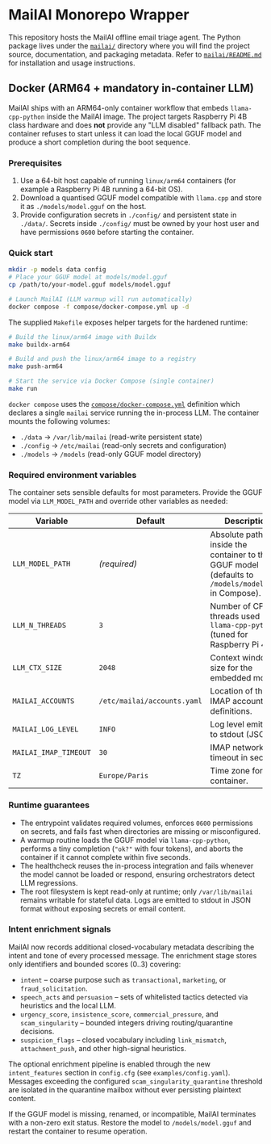 # MailAI Monorepo Wrapper

This repository hosts the MailAI offline email triage agent. The Python package
lives under the [`mailai/`](mailai/) directory where you will find the project
source, documentation, and packaging metadata. Refer to
[`mailai/README.md`](mailai/README.md) for installation and usage instructions.

## Docker (ARM64 + mandatory in-container LLM)

MailAI ships with an ARM64-only container workflow that embeds
`llama-cpp-python` inside the MailAI image. The project targets Raspberry Pi 4B
class hardware and does **not** provide any "LLM disabled" fallback path. The
container refuses to start unless it can load the local GGUF model and produce a
short completion during the boot sequence.

### Prerequisites

1. Use a 64-bit host capable of running `linux/arm64` containers (for example a
   Raspberry Pi 4B running a 64-bit OS).
2. Download a quantised GGUF model compatible with `llama.cpp` and store it as
   `./models/model.gguf` on the host.
3. Provide configuration secrets in `./config/` and persistent state in
   `./data/`. Secrets inside `./config/` must be owned by your host user and
   have permissions `0600` before starting the container.

### Quick start

```bash
mkdir -p models data config
# Place your GGUF model at models/model.gguf
cp /path/to/your-model.gguf models/model.gguf

# Launch MailAI (LLM warmup will run automatically)
docker compose -f compose/docker-compose.yml up -d
```

The supplied `Makefile` exposes helper targets for the hardened runtime:

```bash
# Build the linux/arm64 image with Buildx
make buildx-arm64

# Build and push the linux/arm64 image to a registry
make push-arm64

# Start the service via Docker Compose (single container)
make run
```

`docker compose` uses the [`compose/docker-compose.yml`](compose/docker-compose.yml)
definition which declares a single `mailai` service running the in-process LLM.
The container mounts the following volumes:

- `./data` → `/var/lib/mailai` (read-write persistent state)
- `./config` → `/etc/mailai` (read-only secrets and configuration)
- `./models` → `/models` (read-only GGUF model directory)

### Required environment variables

The container sets sensible defaults for most parameters. Provide the GGUF
model via `LLM_MODEL_PATH` and override other variables as needed:

| Variable | Default | Description |
| --- | --- | --- |
| `LLM_MODEL_PATH` | _(required)_ | Absolute path inside the container to the GGUF model (defaults to `/models/model.gguf` in Compose). |
| `LLM_N_THREADS` | `3` | Number of CPU threads used by `llama-cpp-python` (tuned for Raspberry Pi 4B). |
| `LLM_CTX_SIZE` | `2048` | Context window size for the embedded model. |
| `MAILAI_ACCOUNTS` | `/etc/mailai/accounts.yaml` | Location of the IMAP account definitions. |
| `MAILAI_LOG_LEVEL` | `INFO` | Log level emitted to stdout (JSON). |
| `MAILAI_IMAP_TIMEOUT` | `30` | IMAP network timeout in seconds. |
| `TZ` | `Europe/Paris` | Time zone for the container. |

### Runtime guarantees

- The entrypoint validates required volumes, enforces `0600` permissions on
  secrets, and fails fast when directories are missing or misconfigured.
- A warmup routine loads the GGUF model via `llama-cpp-python`, performs a tiny
  completion (`"ok?"` with four tokens), and aborts the container if it cannot
  complete within five seconds.
- The healthcheck reuses the in-process integration and fails whenever the model
  cannot be loaded or respond, ensuring orchestrators detect LLM regressions.
- The root filesystem is kept read-only at runtime; only `/var/lib/mailai`
  remains writable for stateful data. Logs are emitted to stdout in JSON format
  without exposing secrets or email content.

### Intent enrichment signals

MailAI now records additional closed-vocabulary metadata describing the intent
and tone of every processed message. The enrichment stage stores only
identifiers and bounded scores (0..3) covering:

- `intent` – coarse purpose such as `transactional`, `marketing`, or
  `fraud_solicitation`.
- `speech_acts` and `persuasion` – sets of whitelisted tactics detected via
  heuristics and the local LLM.
- `urgency_score`, `insistence_score`, `commercial_pressure`, and
  `scam_singularity` – bounded integers driving routing/quarantine decisions.
- `suspicion_flags` – closed vocabulary including `link_mismatch`,
  `attachment_push`, and other high-signal heuristics.

The optional enrichment pipeline is enabled through the new
`intent_features` section in `config.cfg` (see `examples/config.yaml`). Messages
exceeding the configured `scam_singularity_quarantine` threshold are isolated in
the quarantine mailbox without ever persisting plaintext content.

If the GGUF model is missing, renamed, or incompatible, MailAI terminates with a
non-zero exit status. Restore the model to `/models/model.gguf` and restart the
container to resume operation.
